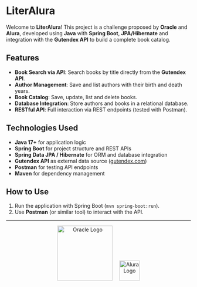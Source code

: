 # LiterAlura

Welcome to **LiterAlura**!
This project is a challenge proposed by **Oracle** and **Alura**, developed using **Java** with **Spring Boot**, **JPA/Hibernate** and integration with the **Gutendex API** to build a complete book catalog.

## Features

* **Book Search via API**: Search books by title directly from the **Gutendex API**.
* **Author Management**: Save and list authors with their birth and death years.
* **Book Catalog**: Save, update, list and delete books.
* **Database Integration**: Store authors and books in a relational database.
* **RESTful API**: Full interaction via REST endpoints (tested with Postman).

## Technologies Used

* **Java 17+** for application logic
* **Spring Boot** for project structure and REST APIs
* **Spring Data JPA / Hibernate** for ORM and database integration
* **Gutendex API** as external data source ([gutendex.com](https://gutendex.com/books/))
* **Postman** for testing API endpoints
* **Maven** for dependency management

## How to Use

1. Run the application with Spring Boot (`mvn spring-boot:run`).
2. Use **Postman** (or similar tool) to interact with the API.

---

<p align="center">
  <img src="https://upload.wikimedia.org/wikipedia/commons/thumb/5/50/Oracle_logo.svg/512px-Oracle_logo.svg.png" alt="Oracle Logo" width="150"/>
  &nbsp;&nbsp;&nbsp;
  <img src="https://www.alura.com.br/assets/img/home/alura-logo.svg" alt="Alura Logo" width="55"/>
</p>
